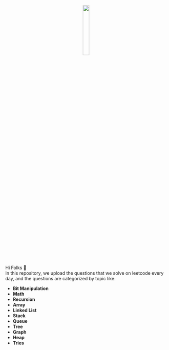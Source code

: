 <p align="center">
  <img width="20%" src="https://user-images.githubusercontent.com/69134468/139599658-8471e6db-f919-4606-899c-88d5b6e5d71a.png"/>
</p>

<br> Hi Folks :wave: <br>
In this repository, we upload the questions that we solve on leetcode every day, and the questions are categorized by topic like:
 - **Bit Manipulation**
 - **Math**
 - **Recursion**
 - **Array**
 - **Linked List**
 - **Stack**
 - **Queue**
 - **Tree**
 - **Graph**
 - **Heap**
 - **Tries**

